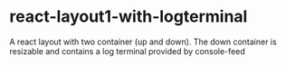 # react-layout1-with-logterminal
A react layout with two container (up and down). The down container is resizable and contains a log terminal provided by console-feed
